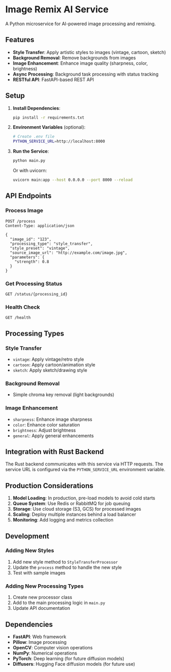 # Image Remix AI Service

A Python microservice for AI-powered image processing and remixing.

## Features

- **Style Transfer**: Apply artistic styles to images (vintage, cartoon, sketch)
- **Background Removal**: Remove backgrounds from images
- **Image Enhancement**: Enhance image quality (sharpness, color, brightness)
- **Async Processing**: Background task processing with status tracking
- **RESTful API**: FastAPI-based REST API

## Setup

1. **Install Dependencies**:

   ```bash
   pip install -r requirements.txt
   ```

2. **Environment Variables** (optional):

   ```bash
   # Create .env file
   PYTHON_SERVICE_URL=http://localhost:8000
   ```

3. **Run the Service**:

   ```bash
   python main.py
   ```

   Or with uvicorn:

   ```bash
   uvicorn main:app --host 0.0.0.0 --port 8000 --reload
   ```

## API Endpoints

### Process Image

```http
POST /process
Content-Type: application/json

{
  "image_id": "123",
  "processing_type": "style_transfer",
  "style_preset": "vintage",
  "source_image_url": "http://example.com/image.jpg",
  "parameters": {
    "strength": 0.8
  }
}
```

### Get Processing Status

```http
GET /status/{processing_id}
```

### Health Check

```http
GET /health
```

## Processing Types

### Style Transfer

- `vintage`: Apply vintage/retro style
- `cartoon`: Apply cartoon/animation style
- `sketch`: Apply sketch/drawing style

### Background Removal

- Simple chroma key removal (light backgrounds)

### Image Enhancement

- `sharpness`: Enhance image sharpness
- `color`: Enhance color saturation
- `brightness`: Adjust brightness
- `general`: Apply general enhancements

## Integration with Rust Backend

The Rust backend communicates with this service via HTTP requests. The service URL is configured via the `PYTHON_SERVICE_URL` environment variable.

## Production Considerations

1. **Model Loading**: In production, pre-load models to avoid cold starts
2. **Queue System**: Use Redis or RabbitMQ for job queuing
3. **Storage**: Use cloud storage (S3, GCS) for processed images
4. **Scaling**: Deploy multiple instances behind a load balancer
5. **Monitoring**: Add logging and metrics collection

## Development

### Adding New Styles

1. Add new style method to `StyleTransferProcessor`
2. Update the `process` method to handle the new style
3. Test with sample images

### Adding New Processing Types

1. Create new processor class
2. Add to the main processing logic in `main.py`
3. Update API documentation

## Dependencies

- **FastAPI**: Web framework
- **Pillow**: Image processing
- **OpenCV**: Computer vision operations
- **NumPy**: Numerical operations
- **PyTorch**: Deep learning (for future diffusion models)
- **Diffusers**: Hugging Face diffusion models (for future use)
